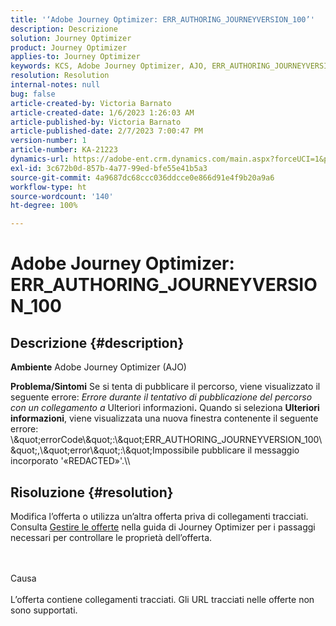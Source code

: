 ```yaml
---
title: '‘Adobe Journey Optimizer: ERR_AUTHORING_JOURNEYVERSION_100’'
description: Descrizione
solution: Journey Optimizer
product: Journey Optimizer
applies-to: Journey Optimizer
keywords: KCS, Adobe Journey Optimizer, AJO, ERR_AUTHORING_JOURNEYVERSION_100, pubblicare percorso
resolution: Resolution
internal-notes: null
bug: false
article-created-by: Victoria Barnato
article-created-date: 1/6/2023 1:26:03 AM
article-published-by: Victoria Barnato
article-published-date: 2/7/2023 7:00:47 PM
version-number: 1
article-number: KA-21223
dynamics-url: https://adobe-ent.crm.dynamics.com/main.aspx?forceUCI=1&pagetype=entityrecord&etn=knowledgearticle&id=e6469711-618d-ed11-81ac-6045bd006239
exl-id: 3c672b0d-857b-4a77-99ed-bfe55e41b5a3
source-git-commit: 4a9687dc68ccc036ddcce0e866d91e4f9b20a9a6
workflow-type: ht
source-wordcount: '140'
ht-degree: 100%

---
```


# Adobe Journey Optimizer: ERR_AUTHORING_JOURNEYVERSION_100

## Descrizione {#description}

<b>Ambiente</b>
Adobe Journey Optimizer (AJO)


<b>Problema/Sintomi</b>
Se si tenta di pubblicare il percorso, viene visualizzato il seguente errore: *Errore durante il tentativo di pubblicazione del percorso con un collegamento a* Ulteriori informazioni<b>.</b> Quando si seleziona <b>Ulteriori informazioni</b>, viene visualizzata una nuova finestra contenente il seguente errore:
\\\&quot;errorCode\\\&quot;:\\\&quot;ERR_AUTHORING_JOURNEYVERSION_100\\\&quot;,\\\&quot;error\\\&quot;:\\\&quot;Impossibile pubblicare il messaggio incorporato &#39;«REDACTED»&#39;.\\\

## Risoluzione {#resolution}


Modifica l’offerta o utilizza un’altra offerta priva di collegamenti tracciati. Consulta [Gestire le offerte](https://experienceleague.adobe.com/docs/journey-optimizer/using/offer-decisioning/managing-offers-in-the-offer-library/configure-offers/creating-personalized-offers.html?lang=it#offer-list) nella guida di Journey Optimizer per i passaggi necessari per controllare le proprietà dell’offerta.


<br><br>Causa<br><br>
L’offerta contiene collegamenti tracciati. Gli URL tracciati nelle offerte non sono supportati.
